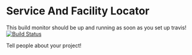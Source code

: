 # Service And Facility Locator

This build monitor should be up and running as soon as you set up travis!
[![Build Status](https://travis-ci.org/department-of-veterans-affairs/service-and-facility-locator.svg?branch=master)](https://travis-ci.org/department-of-veterans-affairs/service-and-facility-locator)

Tell people about your project!
